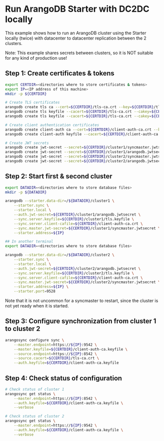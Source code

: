 # Run ArangoDB Starter with DC2DC locally

This example shows how to run an ArangoDB cluster using the Starter locally (twice) with datacenter
to datacenter replication between the 2 clusters.

Note: This example shares secrets between clusters, so it is NOT suitable for any kind of production use!

## Step 1: Create certificates & tokens

```bash
export CERTDIR=<directories where to store certificates & tokens>
export IP=<IP address of this machine>
mkdir -p ${CERTDIR}

# Create TLS certificates
arangodb create tls ca --cert=${CERTDIR}/tls-ca.crt --key=${CERTDIR}/tls-ca.key
arangodb create tls keyfile --cacert=${CERTDIR}/tls-ca.crt --cakey=${CERTDIR}/tls-ca.key --keyfile=${CERTDIR}/cluster1/tls.keyfile --host=${IP} --host=localhost
arangodb create tls keyfile --cacert=${CERTDIR}/tls-ca.crt --cakey=${CERTDIR}/tls-ca.key --keyfile=${CERTDIR}/cluster2/tls.keyfile --host=${IP} --host=localhost

# Create client authentication certificates
arangodb create client-auth ca --cert=${CERTDIR}/client-auth-ca.crt --key=${CERTDIR}/client-auth-ca.key
arangodb create client-auth keyfile --cacert=${CERTDIR}/client-auth-ca.crt --cakey=${CERTDIR}/client-auth-ca.key --keyfile=${CERTDIR}/client-auth-ca.keyfile

# Create JWT secrets
arangodb create jwt-secret --secret=${CERTDIR}/cluster1/syncmaster.jwtsecret
arangodb create jwt-secret --secret=${CERTDIR}/cluster1/arangodb.jwtsecret
arangodb create jwt-secret --secret=${CERTDIR}/cluster2/syncmaster.jwtsecret
arangodb create jwt-secret --secret=${CERTDIR}/cluster2/arangodb.jwtsecret
```

## Step 2: Start first & second cluster

```bash
export DATADIR=<directories where to store database files>
mkdir -p ${DATADIR}

arangodb --starter.data-dir=/${DATADIR}/cluster1 \
    --starter.sync \
    --starter.local \
    --auth.jwt-secret=${CERTDIR}/cluster1/arangodb.jwtsecret \
    --sync.server.keyfile=${CERTDIR}/cluster1/tls.keyfile \
    --sync.server.client-cafile=${CERTDIR}/client-auth-ca.crt \
    --sync.master.jwt-secret=${CERTDIR}/cluster1/syncmaster.jwtsecret \
    --starter.address=${IP}

## In another terminal
export DATADIR=<directories where to store database files>

arangodb --starter.data-dir=/${DATADIR}/cluster2 \
    --starter.sync \
    --starter.local \
    --auth.jwt-secret=${CERTDIR}/cluster2/arangodb.jwtsecret \
    --sync.server.keyfile=${CERTDIR}/cluster2/tls.keyfile \
    --sync.server.client-cafile=${CERTDIR}/client-auth-ca.crt \
    --sync.master.jwt-secret=${CERTDIR}/cluster2/syncmaster.jwtsecret \
    --starter.address=${IP} \
    --starter.port=9528
```

Note that it is not uncommon for a syncmaster to restart, since the cluster is not yet ready when it is started.

## Step 3: Configure synchronization from cluster 1 to cluster 2

```bash
arangosync configure sync \
    --master.endpoint=https://${IP}:9542 \
    --master.keyfile=${CERTDIR}/client-auth-ca.keyfile \
    --source.endpoint=https://${IP}:8542 \
    --source.cacert=${CERTDIR}/tls-ca.crt \
    --auth.keyfile=${CERTDIR}/client-auth-ca.keyfile
```

## Step 4: Check status of configuration

```bash
# Check status of cluster 1
arangosync get status \
    --master.endpoint=https://${IP}:8542 \
    --auth.keyfile=${CERTDIR}/client-auth-ca.keyfile \
    --verbose

# Check status of cluster 2
arangosync get status \
    --master.endpoint=https://${IP}:9542 \
    --auth.keyfile=${CERTDIR}/client-auth-ca.keyfile \
    --verbose
```

